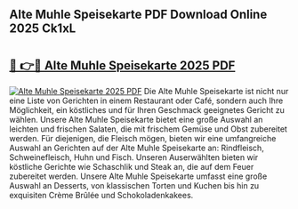 ## Alte Muhle Speisekarte PDF Download Online 2025 Ck1xL

# <h2><a href="http://gccc1t1.nevu.top/?p=Alte+Muhle+Speisekarte">🔗 👉🔴 Alte Muhle Speisekarte 2025 PDF</a></h2>

[![Alte Muhle Speisekarte 2025 PDF](https://i.imgur.com/dBaPXMq.png)](http://gccc1t1.nevu.top/?p=Alte+Muhle+Speisekarte)
Die Alte Muhle Speisekarte ist nicht nur eine Liste von Gerichten in einem Restaurant oder Café, sondern auch Ihre Möglichkeit, ein köstliches und für Ihren Geschmack geeignetes Gericht zu wählen. Unsere Alte Muhle Speisekarte bietet eine große Auswahl an leichten und frischen Salaten, die mit frischem Gemüse und Obst zubereitet werden. Für diejenigen, die Fleisch mögen, bieten wir eine umfangreiche Auswahl an Gerichten auf der Alte Muhle Speisekarte an: Rindfleisch, Schweinefleisch, Huhn und Fisch. Unseren Auserwählten bieten wir köstliche Gerichte wie Schaschlik und Steak an, die auf dem Feuer zubereitet werden. Unsere Alte Muhle Speisekarte umfasst eine große Auswahl an Desserts, von klassischen Torten und Kuchen bis hin zu exquisiten Crème Brûlée und Schokoladenkakees.

